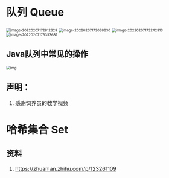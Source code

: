 # 队列 Queue

<img src="C:\Users\app\AppData\Roaming\Typora\typora-user-images\image-20220207172812329.png" alt="image-20220207172812329" style="zoom:67%;" />

<img src="C:\Users\app\AppData\Roaming\Typora\typora-user-images\image-20220207173038230.png" alt="image-20220207173038230" style="zoom:67%;" />

<img src="C:\Users\app\AppData\Roaming\Typora\typora-user-images\image-20220207173242913.png" alt="image-20220207173242913" style="zoom: 67%;" />

<img src="C:\Users\app\AppData\Roaming\Typora\typora-user-images\image-20220207173353681.png" alt="image-20220207173353681" style="zoom:67%;" />

## Java队列中常见的操作

<img src="https://i0.hdslb.com/bfs/article/watermark/98825eab71cf2e7c1ba6b7f4ab48d4be7f63d80c.png@942w_1908h_progressive.webp" alt="img" style="zoom: 67%;" />



## 声明：

1. 感谢饲养员的教学视频

# 哈希集合 Set

## 资料

1. https://zhuanlan.zhihu.com/p/123261109

